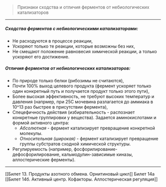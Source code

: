 
> Признаки сходства и отличия ферментов от небиологических катализаторов

---

##### Сходства ферментов с небиологическими катализаторами:

- Не расходуются в процессе реакции,
- Ускоряют только те реакции, которые возможны без них,
- Не смещают положение равновесия химической реакции, а только ускоряют его достижение.

##### Отличия ферментов от небиологических катализаторов:

- По природе только белки (рибозимы не считаются),
- Почти 100% выход целевого продукта (фермент ускоряет только один конкретный путь и получается продукт только этого пути),
- Более высокая эффективность, не требуют высоких температур и давления (напрмер, при 25С мочевина разлагается до аммиака в 10^13 раз быстрее в присутствии фермента),
- Спецефичность действия (избирательность - распознает конкретные группировки у вещества). Задается аминокислотами и формой активного центра:
	- *Абсолютная* - фермент катализирует превращение конкретной молекулы.
	- *Относительная (широкая)* - фермент катализирует превращение группы субстратов сходной химической структуры.
- Регулируемость (например, фосфорилирование-дефосфорилирование, кальмодулин-зависимые киназы, аллостерические ферменты).

---
[[Билет 13. Продукты азотного обмена. Орнитиновый цикл]]
Билет 14а
[[Билет 14б. Активный центр. Кофакторы. Аллостерическая регуляция]]